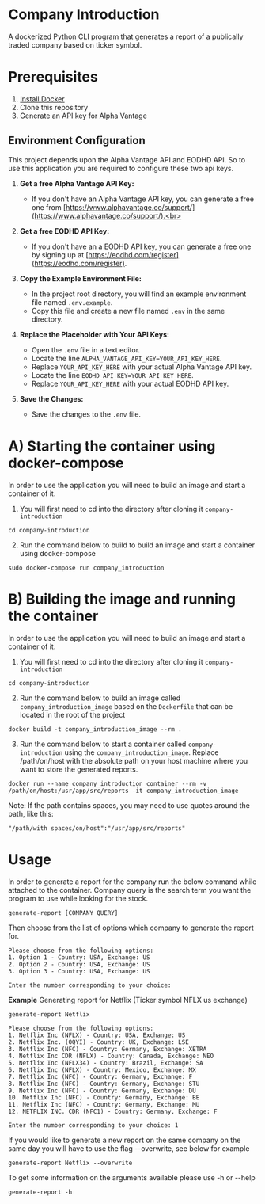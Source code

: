 # Company Introduction
A dockerized Python CLI program that generates a report of a publically traded company based on ticker symbol.

# Prerequisites
1. [Install Docker](https://docs.docker.com/get-docker/)
2. Clone this repository
3. Generate an API key for Alpha Vantage

## Environment Configuration

This project depends upon the Alpha Vantage API and EODHD API. So to use this application you are required to configure these two api keys.

1. **Get a free Alpha Vantage API Key:**
   - If you don't have an Alpha Vantage API key, you can generate a free one from [https://www.alphavantage.co/support/](https://www.alphavantage.co/support/).<br>

2. **Get a free EODHD API Key:**
   - If you don't have an a EODHD API key, you can generate a free one by signing up at [https://eodhd.com/register](https://eodhd.com/register).

3. **Copy the Example Environment File:**
   - In the project root directory, you will find an example environment file named `.env.example`.
   - Copy this file and create a new file named `.env` in the same directory.

4. **Replace the Placeholder with Your API Keys:**
   - Open the `.env` file in a text editor.
   - Locate the line `ALPHA_VANTAGE_API_KEY=YOUR_API_KEY_HERE`.
   - Replace `YOUR_API_KEY_HERE` with your actual Alpha Vantage API key.
   - Locate the line `EODHD_API_KEY=YOUR_API_KEY_HERE`.
   - Replace `YOUR_API_KEY_HERE` with your actual EODHD API key.

5. **Save the Changes:**
   - Save the changes to the `.env` file.

# A) Starting the container using docker-compose
In order to use the application you will need to build an image and start a container of it.
1. You will first need to cd into the directory after cloning it `company-introduction`

```
cd company-introduction
```

2. Run the command below to build to build an image and start a container using docker-compose

```
sudo docker-compose run company_introduction
```


# B) Building the image and running the container

In order to use the application you will need to build an image and start a container of it.
1. You will first need to cd into the directory after cloning it `company-introduction`

```
cd company-introduction
```

2. Run the command below to build an image called `company_introduction_image` based on the `Dockerfile` that can be located in the root of the project

```
docker build -t company_introduction_image --rm .
```

3. Run the command below to start a container called `company-introduction` using the `company_introduction_image`. Replace /path/on/host with the absolute path on your host machine where you want to store the generated reports.

```
docker run --name company_introduction_container --rm -v /path/on/host:/usr/app/src/reports -it company_introduction_image
```

Note: If the path contains spaces, you may need to use quotes around the path, like this:

```
"/path/with spaces/on/host":"/usr/app/src/reports"
```

# Usage

In order to generate a report for the company run the below command while attached to the container. Company query is the search term you want the program to use while looking for the stock.

```
generate-report [COMPANY QUERY]
```

Then choose from the list of options which company to generate the report for.

```
Please choose from the following options:
1. Option 1 - Country: USA, Exchange: US
2. Option 2 - Country: USA, Exchange: US
3. Option 3 - Country: USA, Exchange: US

Enter the number corresponding to your choice:
```

**Example** 
Generating report for Netflix (Ticker symbol NFLX us exchange)

```
generate-report Netflix
```

```
Please choose from the following options:
1. Netflix Inc (NFLX) - Country: USA, Exchange: US
2. Netflix Inc. (0QYI) - Country: UK, Exchange: LSE
3. Netflix Inc (NFC) - Country: Germany, Exchange: XETRA
4. Netflix Inc CDR (NFLX) - Country: Canada, Exchange: NEO
5. Netflix Inc (NFLX34) - Country: Brazil, Exchange: SA
6. Netflix Inc (NFLX) - Country: Mexico, Exchange: MX
7. Netflix Inc (NFC) - Country: Germany, Exchange: F
8. Netflix Inc (NFC) - Country: Germany, Exchange: STU
9. Netflix Inc (NFC) - Country: Germany, Exchange: DU
10. Netflix Inc (NFC) - Country: Germany, Exchange: BE
11. Netflix Inc (NFC) - Country: Germany, Exchange: MU
12. NETFLIX INC. CDR (NFC1) - Country: Germany, Exchange: F

Enter the number corresponding to your choice: 1
```

If you would like to generate a new report on the same company on the same day you will have to use the flag --overwrite, see below for example

```
generate-report Netflix --overwrite
```

To get some information on the arguments available please use -h or --help

```
generate-report -h
```
